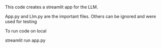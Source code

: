 This code creates a streamlit app for the LLM. 

App.py and Llm.py are the important files. Others can be ignored and were used for testing

To run code on local 

streamlit run app.py
